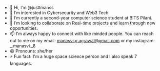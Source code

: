 - 👋 Hi, I’m @justtmanss
- 👀 I’m interested in Cybersecurity and Web3 Tech.
- 🌱 I’m currently a second-year computer science student at BITS Pilani.
- 💞️ I’m looking to collaborate on Real-time projects and learn through new opportunities.
- 📫 I'm always happy to connect with like minded people. You can reach out to me on my email: manasvi.g.agrawal@gmail.com or my instagram: _.manasvi._8
- 😄 Pronouns: she/her
- ⚡ Fun fact: I'm a huge space science person and I also speak 7 languages.

<!---
justtmanss/justtmanss is a ✨ special ✨ repository because its `README.md` (this file) appears on your GitHub profile.
You can click the Preview link to take a look at your changes.
--->
